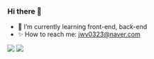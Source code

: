 ### Hi there 👋

- 🌈 I’m currently learning front-end, back-end
- ✨ How to reach me: jwv0323@naver.com

<a href="https://afk0323.tistory.com/" target="_blank"><img src="https://img.shields.io/badge/Tistory-EA4AAA?style=flat&"/></a>
<a href="https://github.com/afk0323" target="_blank"><img src="https://img.shields.io/badge/Github-7E4DD2?style=flat&"/></a>


<!--
logo=GitHub Sponsors&logoColor=FFFFFF
**afk0323/afk0323** is a ✨ _special_ ✨ repository because its `README.md` (this file) appears on your GitHub profile.

Here are some ideas to get you started:

- 🔭 I’m currently working on ...
- 👯 I’m looking to collaborate on ...
- 🤔 I’m looking for help with ...
- 💬 Ask me about ...
- 📫 How to reach me: ...
- 😄 Pronouns: ...
- ⚡ Fun fact: ...
-->
